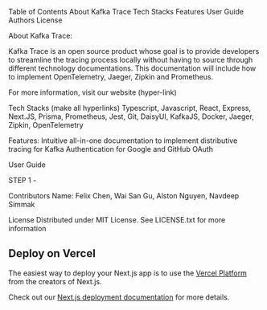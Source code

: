 Table of Contents
About Kafka Trace
Tech Stacks
Features
User Guide
Authors
License

About Kafka Trace:

Kafka Trace is an open source product whose goal is to provide developers to streamline the tracing process locally without having to source through different technology documentations. This documentation will include how to implement OpenTelemetry, Jaeger, Zipkin and Prometheus.

For more information, visit our website (hyper-link)

Tech Stacks (make all hyperlinks)
Typescript, Javascript, React, Express, Next.JS, Prisma, Prometheus, Jest, Git, DaisyUI, KafkaJS, Docker, Jaeger, Zipkin, OpenTelemetry

Features:
Intuitive all-in-one documentation to implement distributive tracing for Kafka
Authentication for Google and GitHub OAuth

User Guide

STEP 1 - 

Contributors
Name: Felix Chen, Wai San Gu, Alston Nguyen, Navdeep Simmak

License
Distributed under MIT License. See LICENSE.txt for more information


## Deploy on Vercel

The easiest way to deploy your Next.js app is to use the [Vercel Platform](https://vercel.com/new?utm_medium=default-template&filter=next.js&utm_source=create-next-app&utm_campaign=create-next-app-readme) from the creators of Next.js.

Check out our [Next.js deployment documentation](https://nextjs.org/docs/deployment) for more details.
